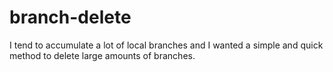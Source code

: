 # branch-delete

I tend to accumulate a lot of local branches and I wanted a simple and quick method to delete large amounts of branches.


